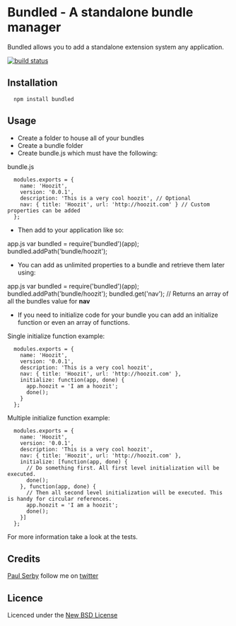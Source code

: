 # Bundled - A standalone bundle manager

Bundled allows you to add a standalone extension system any application.

[![build status](https://secure.travis-ci.org/serby/bundled.png)](http://travis-ci.org/serby/bundled)

## Installation

      npm install bundled

## Usage

* Create a folder to house all of your bundles
* Create a bundle folder
* Create bundle.js which must have the following:

bundle.js

      modules.exports = {
        name: 'Hoozit',
        version: '0.0.1',
        description: 'This is a very cool hoozit', // Optional
        nav: { title: 'Hoozit', url: 'http://hoozit.com' } // Custom properties can be added
      };

* Then add to your application like so:

app.js
      var bundled = require('bundled')(app);
      bundled.addPath('bundle/hoozit');

* You can add as unlimited properties to a bundle and retrieve them later using:

app.js
      var bundled = require('bundled')(app);
      bundled.addPath('bundle/hoozit');
      bundled.get('nav'); // Returns an array of all the bundles value for **nav**

* If you need to initialize code for your bundle you can add an initialize function or even an array of functions.

Single initialize function example:

      modules.exports = {
        name: 'Hoozit',
        version: '0.0.1',
        description: 'This is a very cool hoozit',
        nav: { title: 'Hoozit', url: 'http://hoozit.com' },
        initialize: function(app, done) {
          app.hoozit = 'I am a hoozit';
          done();
        }
      };

Multiple initialize function example:

      modules.exports = {
        name: 'Hoozit',
        version: '0.0.1',
        description: 'This is a very cool hoozit',
        nav: { title: 'Hoozit', url: 'http://hoozit.com' },
        initialize: [function(app, done) {
          // Do something first. All first level initialization will be executed.
          done();
        }, function(app, done) {
          // Then all second level initialization will be executed. This is handy for circular references.
          app.hoozit = 'I am a hoozit';
          done();
        }]
      };

For more information take a look at the tests.

## Credits
[Paul Serby](https://github.com/serby/) follow me on [twitter](http://twitter.com/PabloSerbo)

## Licence
Licenced under the [New BSD License](http://opensource.org/licenses/bsd-license.php)
